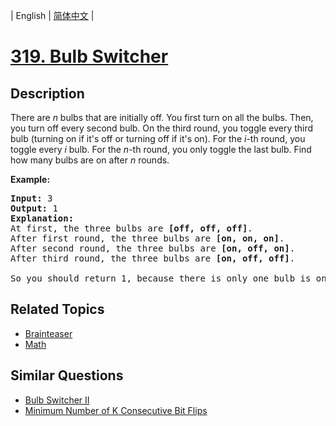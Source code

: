 
| English | [简体中文](README.md) |

# [319. Bulb Switcher](https://leetcode-cn.com/problems/bulb-switcher/)

## Description

<p>There are <i>n</i> bulbs that are initially off. You first turn on all the bulbs. Then, you turn off every second bulb. On the third round, you toggle every third bulb (turning on if it&#39;s off or turning off if it&#39;s on). For the <i>i</i>-th round, you toggle every <i>i</i> bulb. For the <i>n</i>-th round, you only toggle the last bulb. Find how many bulbs are on after <i>n</i> rounds.</p>

<p><b>Example:</b></p>

<pre>
<strong>Input: </strong>3
<strong>Output:</strong> 1 
<strong>Explanation:</strong> 
At first, the three bulbs are <b>[off, off, off]</b>.
After first round, the three bulbs are <b>[on, on, on]</b>.
After second round, the three bulbs are <b>[on, off, on]</b>.
After third round, the three bulbs are <b>[on, off, off]</b>. 

So you should return 1, because there is only one bulb is on.
</pre>


## Related Topics

- [Brainteaser](https://leetcode-cn.com/tag/brainteaser)
- [Math](https://leetcode-cn.com/tag/math)

## Similar Questions

- [Bulb Switcher II](../bulb-switcher-ii/README_EN.md)
- [Minimum Number of K Consecutive Bit Flips](../minimum-number-of-k-consecutive-bit-flips/README_EN.md)
